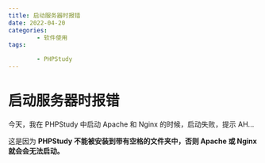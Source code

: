 ```yaml
---
title: 启动服务器时报错
date: 2022-04-20
categories:
        - 软件使用
tags:

        - PHPStudy
---
```


# 启动服务器时报错

今天，我在 PHPStudy 中启动 Apache 和 Nginx 的时候，启动失败，提示 AH...

这是因为 **PHPStudy 不能被安装到带有空格的文件夹中，否则 Apache 或 Nginx 就会会无法启动。**
